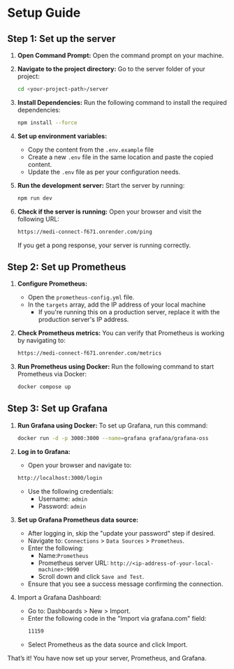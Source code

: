 # Setup Guide

## Step 1: Set up the server

1. **Open Command Prompt:**
   Open the command prompt on your machine.

2. **Navigate to the project directory:**
   Go to the server folder of your project:

   ```bash
   cd <your-project-path>/server

   ```

3. **Install Dependencies:**
   Run the following command to install the required dependencies:

   ```bash
   npm install --force
   ```

4. **Set up environment variables:**
   - Copy the content from the `.env.example` file
   - Create a new `.env` file in the same location and paste the copied content.
   - Update the `.env` file as per your configuration needs.
5. **Run the development server:**
   Start the server by running:

   ```bash
   npm run dev
   ```

6. **Check if the server is running:**
   Open your browser and visit the following URL:

   ```bash
   https://medi-connect-f671.onrender.com/ping
   ```

   If you get a pong response, your server is running correctly.

## Step 2: Set up Prometheus

1. **Configure Prometheus:**

   - Open the `prometheus-config.yml` file.
   - In the `targets` array, add the IP address of your local machine
     - If you're running this on a production server, replace it with the production server's IP address.

2. **Check Prometheus metrics:**
   You can verify that Prometheus is working by navigating to:

   ```bash
   https://medi-connect-f671.onrender.com/metrics
   ```

3. **Run Prometheus using Docker:**
   Run the following command to start Prometheus via Docker:

   ```bash
   docker compose up
   ```

## Step 3: Set up Grafana

1. **Run Grafana using Docker:** To set up Grafana, run this command:

   ```bash
   docker run -d -p 3000:3000 --name=grafana grafana/grafana-oss
   ```

2. **Log in to Grafana:**

   - Open your browser and navigate to:

   ```bash
   http://localhost:3000/login
   ```

   - Use the following credentials:
     - Username: `admin`
     - Password: `admin`

3. **Set up Grafana Prometheus data source:**

   - After logging in, skip the "update your password" step if desired.
   - Navigate to: `Connections` > `Data Sources` > `Prometheus`.
   - Enter the following:
     - Name:`Prometheus`
     - Prometheus server URL: `http://<ip-address-of-your-local-machine>:9090`
     - Scroll down and click `Save and Test`.
   - Ensure that you see a success message confirming the connection.

4. Import a Grafana Dashboard:
   - Go to: Dashboards > New > Import.
   - Enter the following code in the "Import via grafana.com" field:
     ```bash
     11159
     ```
   - Select Prometheus as the data source and click Import.

That’s it! You have now set up your server, Prometheus, and Grafana.
